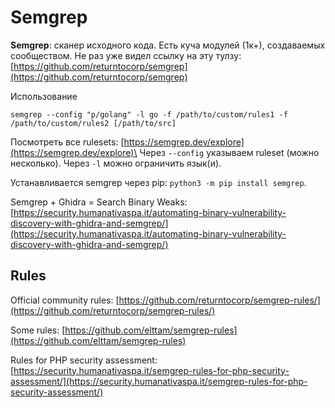 # Semgrep

**Semgrep**: сканер исходного кода. Есть куча модулей (1к+), создаваемых сообществом. Не раз уже видел ссылку на эту тулзу: [https://github.com/returntocorp/semgrep](https://github.com/returntocorp/semgrep)

Использование

```
semgrep --config "p/golang" -l go -f /path/to/custom/rules1 -f /path/to/custom/rules2 [/path/to/src]
```

Посмотреть все rulesets: [https://semgrep.dev/explore](https://semgrep.dev/explore)\
Через `--config` указываем ruleset (можно несколько). Через `-l` можно ограничить язык(и).

Устанавливается semgrep через pip: `python3 -m pip install semgrep`.

Semgrep + Ghidra = Search Binary Weaks: [https://security.humanativaspa.it/automating-binary-vulnerability-discovery-with-ghidra-and-semgrep/](https://security.humanativaspa.it/automating-binary-vulnerability-discovery-with-ghidra-and-semgrep/)

## Rules

Official community rules: [https://github.com/returntocorp/semgrep-rules/](https://github.com/returntocorp/semgrep-rules/)

Some rules: [https://github.com/elttam/semgrep-rules](https://github.com/elttam/semgrep-rules)

Rules for PHP security assessment: [https://security.humanativaspa.it/semgrep-rules-for-php-security-assessment/](https://security.humanativaspa.it/semgrep-rules-for-php-security-assessment/)
